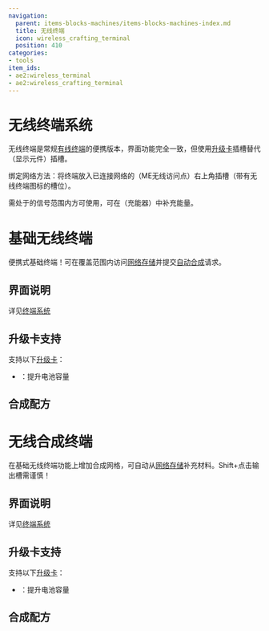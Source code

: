 ```yaml
---
navigation:
  parent: items-blocks-machines/items-blocks-machines-index.md
  title: 无线终端
  icon: wireless_crafting_terminal
  position: 410
categories:
- tools
item_ids:
- ae2:wireless_terminal
- ae2:wireless_crafting_terminal
---
```


# 无线终端系统

<Row>
  <ItemImage id="wireless_terminal" scale="4" />

  <ItemImage id="wireless_crafting_terminal" scale="4" />
</Row>

无线终端是常规[有线终端](terminals.md)的便携版本，界面功能完全一致，但使用[升级卡](upgrade_cards.md)插槽替代<ItemLink id="view_cell" />（显示元件）插槽。

绑定网络方法：将终端放入已连接网络的<ItemLink id="wireless_access_point" />（ME无线访问点）右上角插槽（带有无线终端图标的槽位）。

需处于<ItemLink id="wireless_access_point" />的信号范围内方可使用，可在<ItemLink id="charger" />（充能器）中补充能量。

# 基础无线终端

<ItemImage id="wireless_terminal" scale="4" />

便携式基础终端！可在<ItemLink id="wireless_access_point" />覆盖范围内访问[网络存储](../ae2-mechanics/import-export-storage.md)并提交[自动合成](../ae2-mechanics/autocrafting.md)请求。

## 界面说明

详见[终端系统](terminals.md)

## 升级卡支持

支持以下[升级卡](upgrade_cards.md)：
* <ItemLink id="energy_card" />：提升电池容量

## 合成配方

<RecipeFor id="wireless_terminal" />

# 无线合成终端

<ItemImage id="wireless_crafting_terminal" scale="4" />

在基础无线终端功能上增加合成网格，可自动从[网络存储](../ae2-mechanics/import-export-storage.md)补充材料。Shift+点击输出槽需谨慎！

## 界面说明

详见[终端系统](terminals.md)

## 升级卡支持

支持以下[升级卡](upgrade_cards.md)：
* <ItemLink id="energy_card" />：提升电池容量

## 合成配方

<RecipeFor id="wireless_crafting_terminal" />